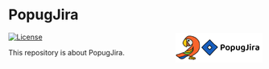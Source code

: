 # PopugJira

<img src="/logo.png" align="right" alt="PopugJira" width="173" height="60">

[![License](https://img.shields.io/badge/license-MIT-green.svg)](https://en.wikipedia.org/wiki/MIT_License)

This repository is about PopugJira.
